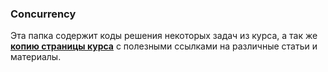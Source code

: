 ### Concurrency
Эта папка содержит коды решения некоторых задач из курса, а так же **[копию страницы курса](concurrency-course-page-for-students-mipt-2017.pdf)** с полезными ссылками на различные статьи и материалы.